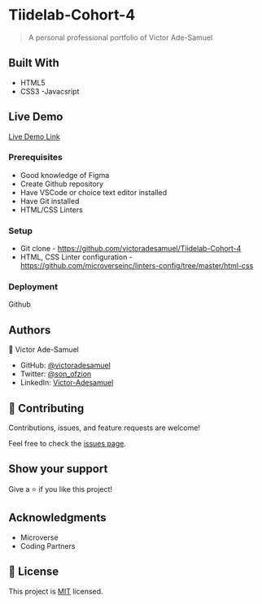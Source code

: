 # Tiidelab-Cohort-4
> A personal professional portfolio of Victor Ade-Samuel


## Built With

- HTML5
- CSS3
-Javacsript


## Live Demo 

[Live Demo Link](https://victoradesamuel.github.io/Tiidelab-Cohort-4/)



### Prerequisites
- Good knowledge of Figma
- Create Github repository
- Have VSCode or choice text editor installed
- Have Git installed
- HTML/CSS Linters

### Setup
- Git clone - https://github.com/victoradesamuel/Tiidelab-Cohort-4
- HTML, CSS Linter configuration - https://github.com/microverseinc/linters-config/tree/master/html-css


### Deployment
Github



## Authors

👤 Victor Ade-Samuel

- GitHub: [@victoradesamuel](https://github.com/victoradesamuel)
- Twitter: [@son_ofzion](https://twitter.com/son_ofzion)
- LinkedIn: [Victor-Adesamuel](https://linkedin.com/in/sonofzion)



## 🤝 Contributing

Contributions, issues, and feature requests are welcome!

Feel free to check the [issues page](../../issues/).

## Show your support

Give a ⭐️ if you like this project!

## Acknowledgments

- Microverse
- Coding Partners

## 📝 License

This project is [MIT](./MIT.md) licensed.

